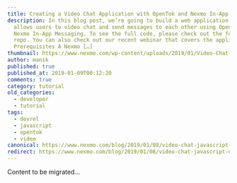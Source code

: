 ```yaml
---
title: Creating a Video Chat Application with OpenTok and Nexmo In-App Messaging
description: In this blog post, we’re going to build a web application that
  allows users to video chat and send messages to each other using OpenTok and
  Nexmo In-App Messaging. To see the full code, please check out the following
  repo. You can also check out our recent webinar that covers the application.
  Prerequisites A Nexmo […]
thumbnail: https://www.nexmo.com/wp-content/uploads/2019/01/Video-Chat-Application-with-OpenTok-and-Nexmo-In-App-Messaging.png
author: manik
published: true
published_at: 2019-01-09T00:12:20
comments: true
category: tutorial
old_categories:
  - developer
  - tutorial
tags:
  - devrel
  - javascript
  - opentok
  - video
canonical: https://www.nexmo.com/blog/2019/01/08/video-chat-javascript-opentok-nexmo-dr
redirect: https://www.nexmo.com/blog/2019/01/08/video-chat-javascript-opentok-nexmo-dr
---
```

Content to be migrated...